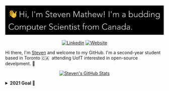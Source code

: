 <p><img src="hero.png" alt="Steven">
  <p align="center">
    <a href="https://www.linkedin.com/in/steven-mathew-b00249204/"><img src="https://img.shields.io/badge/-steven-mathew?style=for-the-badge&amp;logo=Linkedin&amp;logoColor=white&amp;link=https://linkedin.com/in/steven-mathew-b00249204/" alt="Linkedin"></a>
<a href="https://steven-mathew.github.io/website"><img src="https://img.shields.io/badge/-website-ff66ce?style=for-the-badge&amp;logoColor=white&amp;link=https://steven-mathew.github.io/website" alt="Website"></a>
  </p>
</p>

<p>Hi there, I'm <a href="http://steven-mathew.github.io/">Steven</a> and welcome to my GitHub. I'm a second-year student based in Toronto 🇨🇦 &#160;attending UofT interested in open-source develpment. 👋 </p>

<p align="center"><a href="https://github.com/anuraghazra/github-readme-stats"><img src="https://github-readme-stats.vercel.app/api?username=steven-mathew&hide=contribs,prs&amp;bg_color=000000&amp;text_color=ff5bff&amp;title_color=9e2eff" alt="Steven&#39;s GitHub Stats"></a></p>

<details>
  <summary><b>2021 Goal 🌱</b></summary>
  Try out <a href="https://www.rust-lang.org/">rust</a> and write a programming-language based in it. 
</details>

<!--
**steven-mathew/steven-mathew** is a ✨ _special_ ✨ repository because its `README.md` (this file) appears on your GitHub profile.

Here are some ideas to get you started:

- 🔭 I’m currently working on ...
- 🌱 I’m currently learning ...
- 👯 I’m looking to collaborate on ...
- 🤔 I’m looking for help with ...
- 💬 Ask me about ...
- 📫 How to reach me: ...
- 😄 Pronouns: ...
- ⚡ Fun fact: ...
-->
